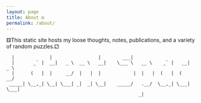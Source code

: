 ```yaml
---
layout: page
title: About ⚄
permalink: /about/
---
```


⚅This static site hosts my loose thoughts, notes, publications, and a variety of random puzzles.⚁

```
  |             |                 |        ___|                           
  |       _` |  __|   _ \  __ \   __|    \___ \   __ \    _` |   __|   _ \
  |      (   |  |     __/  |   |  |            |  |   |  (   |  (      __/
 _____| \__,_| \__| \___| _|  _| \__|    _____/   .__/  \__,_| \___| \___|
                                                 _|                       
```